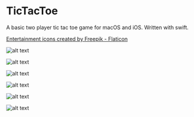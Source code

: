 #  TicTacToe

A basic two player tic tac toe game for macOS and iOS. Written with swift.

<a href="https://www.flaticon.com/free-icons/entertainment" title="entertainment icons">Entertainment icons created by Freepik - Flaticon</a>  
  


![alt text](screenshots/1.png)  

![alt text](screenshots/2.png)  

![alt text](screenshots/3.png)  

![alt text](screenshots/4.png)  

![alt text](screenshots/5.png)  

![alt text](screenshots/6.png) 
 
